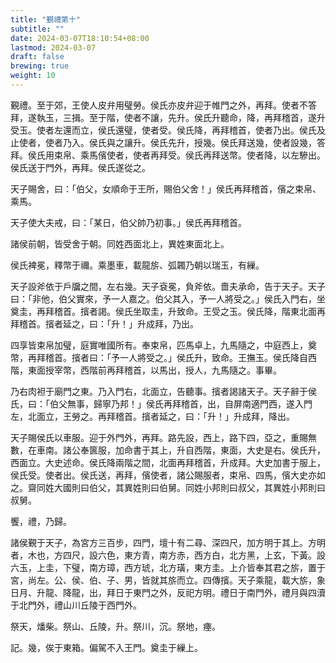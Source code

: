 ```yaml
---
title: "覲禮第十"
subtitle: ""
date: 2024-03-07T18:10:54+08:00
lastmod: 2024-03-07
draft: false
brewing: true
weight: 10
---
```


覲禮。至于郊，王使人皮弁用璧勞。侯氏亦皮弁迎于帷門之外，再拜。使者不答拜，遂執玉，三揖。至于階，使者不讓，先升。侯氏升聽命，降，再拜稽首，遂升受玉。使者左還而立，侯氏還璧，使者受。侯氏降，再拜稽首，使者乃出。侯氏及止使者，使者乃入。侯氏與之讓升。侯氏先升，授幾。侯氏拜送幾，使者設幾，答拜。侯氏用束帛、乘馬儐使者，使者再拜受。侯氏再拜送幣。使者降，以左驂出。侯氏送于門外，再拜。侯氏遂從之。

天子賜舍，曰：「伯父，女順命于王所，賜伯父舍！」侯氏再拜稽首，儐之束帛、乘馬。

天子使大夫戒，曰：「某日，伯父帥乃初事。」侯氏再拜稽首。

諸侯前朝，皆受舍于朝。同姓西面北上，異姓東面北上。

侯氏裨冕，釋幣于禰。乘墨車，載龍旂、弧韣乃朝以瑞玉，有繅。

天子設斧依于戶牖之間，左右幾。天子袞冕，負斧依。嗇夫承命，告于天子。天子曰：「非他，伯父實來，予一人嘉之。伯父其入，予一人將受之。」侯氏入門右，坐奠圭，再拜稽首。擯者謁。侯氏坐取圭，升致命。王受之玉。侯氏降，階東北面再拜稽首。擯者延之，曰：「升！」升成拜，乃出。

四享皆束帛加璧，庭實唯國所有。奉束帛，匹馬卓上，九馬隨之，中庭西上，奠幣，再拜稽首。擯者曰：「予一人將受之。」侯氏升，致命。王撫玉。侯氏降自西階，東面授宰幣，西階前再拜稽首，以馬出，授人，九馬隨之。事畢。

乃右肉袒于廟門之東。乃入門右，北面立，告聽事。擯者謁諸天子。天子辭于侯氏，曰：「伯父無事，歸寧乃邦！」侯氏再拜稽首，出，自屏南適門西，遂入門左，北面立，王勞之。再拜稽首。擯者延之，曰：「升！」升成拜，降出。

天子賜侯氏以車服。迎于外門外，再拜。路先設，西上，路下四，亞之，重賜無數，在車南。諸公奉篋服，加命書于其上，升自西階，東面，大史是右。侯氏升，西面立。大史述命。侯氏降兩階之間，北面再拜稽首，升成拜。大史加書于服上，侯氏受。使者出。侯氏送，再拜，儐使者，諸公賜服者，束帛、四馬，儐大史亦如之。齋同姓大國則曰伯父，其異姓則曰伯舅。同姓小邦則曰叔父，其異姓小邦則曰叔舅。

饗，禮，乃歸。

諸侯覲于天子，為宮方三百步，四門，壇十有二尋、深四尺，加方明于其上。方明者，木也，方四尺，設六色，東方青，南方赤，西方白，北方黑，上玄，下黃。設六玉，上圭，下璧，南方璋，西方琥，北方璜，東方圭。上介皆奉其君之旂，置于宮，尚左。公、侯、伯、子、男，皆就其旂而立。四傳擯。天子乘龍，載大旂，象日月、升龍、降龍，出，拜日于東門之外，反祀方明。禮日于南門外，禮月與四瀆于北門外，禮山川丘陵于西門外。

祭天，燔柴。祭山、丘陵，升。祭川，沉。祭地，瘞。

記。幾，俟于東箱。偏駕不入王門。奠圭于繅上。